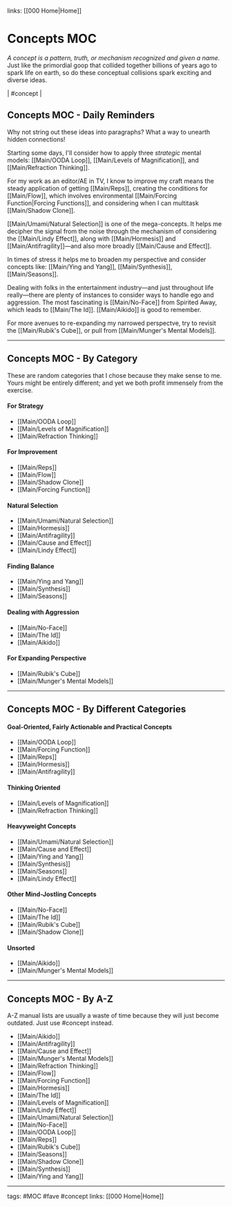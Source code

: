 links: [[000 Home|Home]]

# Concepts MOC
*A concept is a pattern, truth, or mechanism recognized and given a name.*
Just like the primordial goop that collided together billions of years ago to spark life on earth, so do these conceptual collisions spark exciting and diverse ideas.

| #concept | 

## Concepts MOC - Daily Reminders
Why not string out these ideas into paragraphs? What a way to unearth hidden connections!

Starting some days, I'll consider how to apply three *strategic* mental models: [[Main/OODA Loop]], [[Main/Levels of Magnification]], and [[Main/Refraction Thinking]].

For my work as an editor/AE in TV, I know to improve my craft means the steady application of getting [[Main/Reps]], creating the conditions for [[Main/Flow]], which involves environmental  [[Main/Forcing Function|Forcing Functions]], and considering when I can multitask [[Main/Shadow Clone]]. 


[[Main/Umami/Natural Selection]] is one of the mega-concepts. It helps me decipher the signal from the noise through the mechanism of considering the [[Main/Lindy Effect]], along with [[Main/Hormesis]] and [[Main/Antifragility]]—and also more broadly [[Main/Cause and Effect]].

In times of stress it helps me to broaden my perspective and consider concepts like: [[Main/Ying and Yang]], [[Main/Synthesis]], [[Main/Seasons]].

Dealing with folks in the entertainment industry—and just throughout life really—there are plenty of instances to consider ways to handle ego and aggression. The most fascinating is [[Main/No-Face]] from Spirited Away, which leads to [[Main/The Id]]. [[Main/Aikido]] is good to remember.

For more avenues to re-expanding my narrowed perspectve, try to revisit the [[Main/Rubik's Cube]], or pull from [[Main/Munger's Mental Models]].


---
## Concepts MOC - By Category
These are random categories that I chose because they make sense to me. Yours might be entirely different; and yet we both profit immensely from the exercise.

#### For Strategy
- [[Main/OODA Loop]]
- [[Main/Levels of Magnification]]  
- [[Main/Refraction Thinking]]

#### For Improvement
- [[Main/Reps]] 
- [[Main/Flow]]
- [[Main/Shadow Clone]]
- [[Main/Forcing Function]] 

#### Natural Selection
- [[Main/Umami/Natural Selection]]
- [[Main/Hormesis]]
- [[Main/Antifragility]]
- [[Main/Cause and Effect]]
- [[Main/Lindy Effect]] 

#### Finding Balance
- [[Main/Ying and Yang]]
- [[Main/Synthesis]]
- [[Main/Seasons]]

#### Dealing with Aggression
- [[Main/No-Face]]
- [[Main/The Id]]
- [[Main/Aikido]] 

#### For Expanding Perspective
- [[Main/Rubik's Cube]]
- [[Main/Munger's Mental Models]]

---
## Concepts MOC - By Different Categories

#### Goal-Oriented, Fairly Actionable and Practical Concepts
- [[Main/OODA Loop]]
- [[Main/Forcing Function]] 
- [[Main/Reps]] 
- [[Main/Hormesis]]
- [[Main/Antifragility]]

#### Thinking Oriented
- [[Main/Levels of Magnification]]  
- [[Main/Refraction Thinking]]

#### Heavyweight Concepts
- [[Main/Umami/Natural Selection]]
- [[Main/Cause and Effect]]
- [[Main/Ying and Yang]]
- [[Main/Synthesis]]
- [[Main/Seasons]]
- [[Main/Lindy Effect]] 

#### Other Mind-Jostling Concepts
- [[Main/No-Face]]
- [[Main/The Id]]
- [[Main/Rubik's Cube]]
- [[Main/Shadow Clone]]

#### Unsorted
- [[Main/Aikido]] 
- [[Main/Munger's Mental Models]]

---
## Concepts MOC - By A-Z
A-Z manual lists are usually a waste of time because they will just become outdated. Just use #concept instead.
- [[Main/Aikido]] 
- [[Main/Antifragility]]
- [[Main/Cause and Effect]]
- [[Main/Munger's Mental Models]]
- [[Main/Refraction Thinking]]
- [[Main/Flow]]
- [[Main/Forcing Function]] 
- [[Main/Hormesis]]
- [[Main/The Id]]
- [[Main/Levels of Magnification]]  
- [[Main/Lindy Effect]] 
- [[Main/Umami/Natural Selection]]
- [[Main/No-Face]]
- [[Main/OODA Loop]]
- [[Main/Reps]] 
- [[Main/Rubik's Cube]]
- [[Main/Seasons]]
- [[Main/Shadow Clone]]
- [[Main/Synthesis]]
- [[Main/Ying and Yang]]

---
tags: #MOC #fave #concept
links: [[000 Home|Home]]